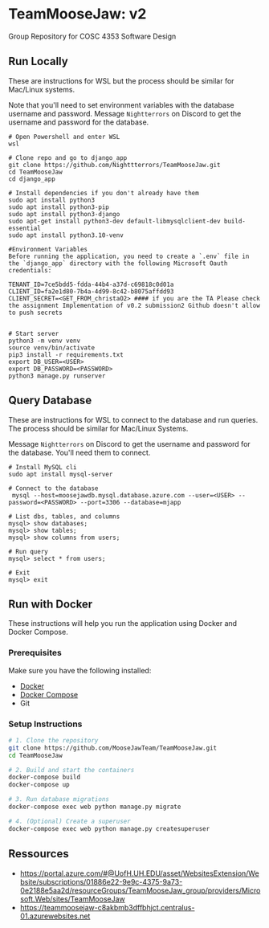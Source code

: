 # TeamMooseJaw: v2
Group Repository for COSC 4353 Software Design

## Run Locally
These are instructions for WSL but the process should be similar for Mac/Linux systems.

Note that you'll need to set environment variables with the database username and password. Message `Nightterrors` on Discord to get the username and password for the database.

```
# Open Powershell and enter WSL
wsl

# Clone repo and go to django_app 
git clone https://github.com/Nighttterrors/TeamMooseJaw.git
cd TeamMooseJaw
cd django_app

# Install dependencies if you don't already have them
sudo apt install python3
sudo apt install python3-pip
sudo apt install python3-django
sudo apt-get install python3-dev default-libmysqlclient-dev build-essential
sudo apt install python3.10-venv

#Environment Variables
Before running the application, you need to create a `.env` file in the `django_app` directory with the following Microsoft Oauth credentials:

TENANT_ID=7ce5bdd5-fdda-44b4-a37d-c69818c0d01a
CLIENT_ID=fa2e1d80-7b4a-4d99-8c42-b8075affdd93
CLIENT_SECRET=<GET_FROM_christaO2> #### if you are the TA Please check the assignment Implementation of v0.2 submission2 Github doesn't allow to push secrets


# Start server
python3 -m venv venv
source venv/bin/activate
pip3 install -r requirements.txt 
export DB_USER=<USER>
export DB_PASSWORD=<PASSWORD>
python3 manage.py runserver

```
## Query Database 
These are instructions for WSL to connect to the database and run queries. The process should be similar for Mac/Linux Systems.

Message `Nightterrors` on Discord to get the username and password for the database. You'll need them to connect.

```
# Install MySQL cli
sudo apt install mysql-server

# Connect to the database
 mysql --host=moosejawdb.mysql.database.azure.com --user=<USER> --password=<PASSWORD> --port=3306 --database=mjapp
 
# List dbs, tables, and columns
mysql> show databases;
mysql> show tables;
mysql> show columns from users;

# Run query
mysql> select * from users;
 
# Exit
mysql> exit
```
## Run with Docker

These instructions will help you run the application using Docker and Docker Compose.

###  Prerequisites
Make sure you have the following installed:
- [Docker](https://docs.docker.com/get-docker/)
- [Docker Compose](https://docs.docker.com/compose/install/)
- Git

### Setup Instructions

```bash
# 1. Clone the repository
git clone https://github.com/MooseJawTeam/TeamMooseJaw.git
cd TeamMooseJaw

# 2. Build and start the containers
docker-compose build
docker-compose up

# 3. Run database migrations
docker-compose exec web python manage.py migrate

# 4. (Optional) Create a superuser
docker-compose exec web python manage.py createsuperuser
```
## Ressources
- https://portal.azure.com/#@UofH.UH.EDU/asset/WebsitesExtension/Website/subscriptions/01886e22-9e9c-4375-9a73-0e2188e5aa2d/resourceGroups/TeamMooseJaw_group/providers/Microsoft.Web/sites/TeamMooseJaw
- https://teammoosejaw-c8akbmb3dffbhjct.centralus-01.azurewebsites.net


